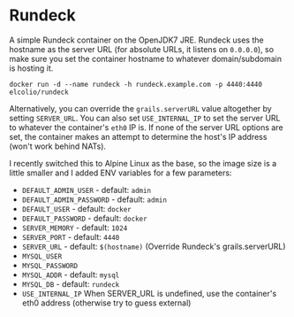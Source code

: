 Rundeck
=======

A simple Rundeck container on the OpenJDK7 JRE. Rundeck uses the hostname as the server URL (for absolute URLs, it listens on `0.0.0.0`), so make sure you set the container hostname to whatever domain/subdomain is hosting it.

    docker run -d --name rundeck -h rundeck.example.com -p 4440:4440 elcolio/rundeck

Alternatively, you can override the `grails.serverURL` value altogether by setting `SERVER_URL`. You can also set `USE_INTERNAL_IP` to set the server URL to whatever the container's `eth0` IP is. If none of the server URL options are set, the container makes an attempt to determine the host's IP address (won't work behind NATs).

I recently switched this to Alpine Linux as the base, so the image size is a little smaller and I added ENV variables for a few parameters:
  - `DEFAULT_ADMIN_USER` - default: `admin`
  - `DEFAULT_ADMIN_PASSWORD` - default: `admin`
  - `DEFAULT_USER` - default: `docker`
  - `DEFAULT_PASSWORD` - default: `docker`
  - `SERVER_MEMORY` - default: `1024`
  - `SERVER_PORT` - default: `4440`
  - `SERVER_URL` - default: `$(hostname)` (Override Rundeck's grails.serverURL)
  - `MYSQL_USER`
  - `MYSQL_PASSWORD`
  - `MYSQL_ADDR` - default: `mysql`
  - `MYSQL_DB` - default: `rundeck`
  - `USE_INTERNAL_IP` When SERVER_URL is undefined, use the container's eth0 address (otherwise try to guess external)
